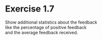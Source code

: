 # Exercise 1.7

Show additional statistics about the feedback  
like the percentage of positive feedback  
and the average feedback received.